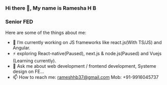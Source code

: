 ### Hi there 👋, My name is Ramesha H B

### Senior FED

Here are some of the things about me:

- 🔭 I’m currently working on JS frameworks like react.js(With TS/JS) and Angular.
- ⚡ exploring React-native(Paused), next.js & node.js(Paused) and Vuejs (Learning currently).
- 💬 Ask me about web development / frontend development, Systeme design on FE...
- 📫 How to reach me: rameshhb37@gmail.com  Mob: +91-9916045737
